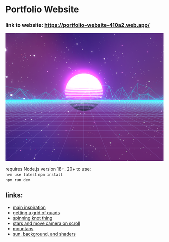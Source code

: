 # Portfolio Website

### link to website: https://portfolio-website-410a2.web.app/

![website preview](assets/2023-07-09_16-16.png)

requires Node.js version 18+. 20+
to use:  
`nvm use latest`
`npm install`  
`npm run dev`  

## links:
* [main inspiration](https://atelier.net/virtual-economy/)
* [getting a grid of quads](https://discourse.threejs.org/t/wireframe-of-quads/17924)
* [spinning knot thing](https://codepen.io/tr13ze/pen/pbjWwg?editors=0110)
* [stars and move camera on scroll](https://github.com/fireship-io/threejs-scroll-animation-demo/blob/main/main.js)
* [mountans](https://observablehq.com/@sw1227/mountain-terrain-3d)
* [sun, background, and shaders](https://betterprogramming.pub/synthwave-scene-my-coolest-three-js-project-yet-6359c38dfd08)
